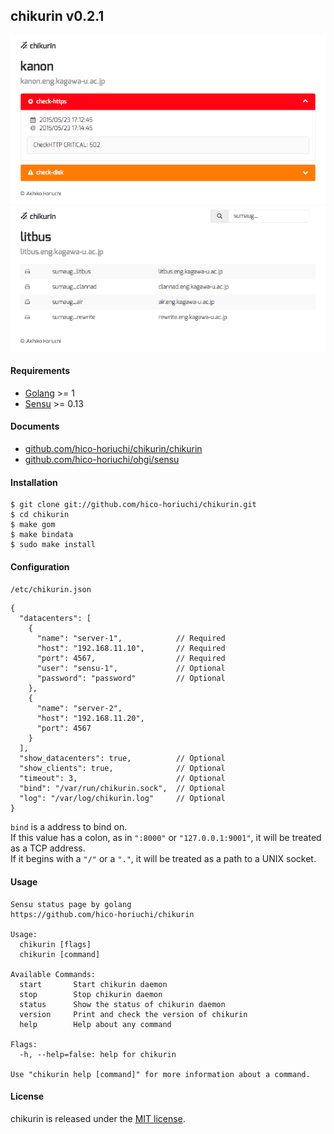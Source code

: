 ## chikurin v0.2.1

![status.png](https://raw.githubusercontent.com/hico-horiuchi/chikurin/master/status.png)
![clients.png](https://raw.githubusercontent.com/hico-horiuchi/chikurin/master/clients.png)

#### Requirements

  - [Golang](https://golang.org/) >= 1
  - [Sensu](http://sensuapp.org/) >= 0.13

#### Documents

  - [github.com/hico-horiuchi/chikurin/chikurin](http://godoc.org/github.com/hico-horiuchi/chikurin/chikurin)
  - [github.com/hico-horiuchi/ohgi/sensu](http://godoc.org/github.com/hico-horiuchi/ohgi/sensu)

#### Installation

    $ git clone git://github.com/hico-horiuchi/chikurin.git
    $ cd chikurin
    $ make gom
    $ make bindata
    $ sudo make install

#### Configuration

`/etc/chikurin.json`

    {
      "datacenters": [
        {
          "name": "server-1",            // Required
          "host": "192.168.11.10",       // Required
          "port": 4567,                  // Required
          "user": "sensu-1",             // Optional
          "password": "password"         // Optional
        },
        {
          "name": "server-2",
          "host": "192.168.11.20",
          "port": 4567
        }
      ],
      "show_datacenters": true,          // Optional
      "show_clients": true,              // Optional
      "timeout": 3,                      // Optional
      "bind": "/var/run/chikurin.sock",  // Optional
      "log": "/var/log/chikurin.log"     // Optional
    }

`bind` is a address to bind on.  
If this value has a colon, as in `":8000"` or `"127.0.0.1:9001"`, it will be treated as a TCP address.  
If it begins with a `"/"` or a `"."`, it will be treated as a path to a UNIX socket.

#### Usage

    Sensu status page by golang
    https://github.com/hico-horiuchi/chikurin
    
    Usage: 
      chikurin [flags]
      chikurin [command]
    
    Available Commands: 
      start       Start chikurin daemon
      stop        Stop chikurin daemon
      status      Show the status of chikurin daemon
      version     Print and check the version of chikurin
      help        Help about any command
    
    Flags:
      -h, --help=false: help for chikurin
    
    Use "chikurin help [command]" for more information about a command.

#### License

chikurin is released under the [MIT license](https://raw.githubusercontent.com/hico-horiuchi/chikurin/master/LICENSE).

